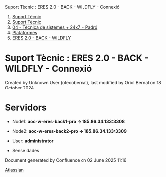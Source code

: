 Suport Tècnic : ERES 2.0 - BACK - WILDFLY - Connexió  

1.  [Suport Tècnic](index.md)
2.  [Suport Tècnic](13893782.md)
3.  [04 - Tècnica de sistemes + 24x7 + Padró](26313202.md)
4.  [Plataformes](Plataformes_41520520.md)
5.  [ERES 2.0 - BACK - WILDFLY](ERES-2.0---BACK---WILDFLY_64980906.md)

Suport Tècnic : ERES 2.0 - BACK - WILDFLY - Connexió
====================================================

Created by Unknown User (otecobernal), last modified by Oriol Bernal on 18 October 2024

Servidors 
==========

*   Node1: **aoc-w-eres-back1-pro → 185.86.34.133:3308 [](https://pam.aoc.cat/SecretServer/app/#/secrets/4356/general)** 
*   Node2: **aoc-w-eres-back2-pro → 185.86.34.133:3309 [](https://pam.aoc.cat/SecretServer/app/#/secrets/4358/general)** 
*   User: **administrator**

*   Sense dades
    

Document generated by Confluence on 02 June 2025 11:16

[Atlassian](http://www.atlassian.com/)